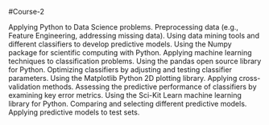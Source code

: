 #Course-2

Applying Python to Data Science problems. 
Preprocessing data (e.g., Feature Engineering, addressing missing data). 
Using data mining tools and different classifiers to develop predictive models. 
Using the Numpy package for scientific computing with Python. 
Applying machine learning techniques to classification problems. 
Using the pandas open source library for Python. 
Optimizing classifiers by adjusting and testing classifier parameters. 
Using the Matplotlib Python 2D plotting library. 
Applying cross-validation methods. 
Assessing the predictive performance of classifiers by examining key error metrics. 
Using the Sci-Kit Learn machine learning library for Python. 
Comparing and selecting different predictive models. 
Applying predictive models to test sets. 

